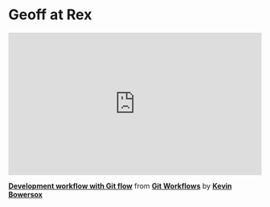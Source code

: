 <h1>Geoff at Rex</h1>

<div style="position:relative;height:0;padding-bottom:56.25%"><iframe width="640" height="360" src="https://www.linkedin.com/learning/embed/git-workflows/development-workflow-with-git-flow?autoplay=false&claim=AQHGnqXggfAQLQAAAYZ7zO-w6goKDG1PVnp2Yk9sXieD_8uSMlItoYorS0NrZNmoRP4Sa2QKXvGE5NG6ys_tIX_oBzcl8Xo8ulMKWd0q-T-lFAQZYPARo2neLKjmhsyfhOQn_K2Gg1-OcoMJnKdDZmvNQuvORsQcz-FkxfFO6UkAQOHXWkoc0asPJsebMzr6daXNlZP8fgWrHnSiHqEYlIcB_szsUy8t8W3UCSkJlBzOU6sUR-VYYcIfrEbsRptGFdDGk6wPo4JMqHt7VbMHjHb-iy3ZilylkSs9194p6EjRaOq7xWus4onTd35iJAPSchpCJK426s0fVsLZyMmhoe5VVLjgwKnABCdO_ULT52rZLjvv2mkZYXB6kV-CGF3mba_WPmCyQJkP0pVJdYU6-P45bMHRJepD8KR7A8pBgKBlZrDXElXXD1agZeMsUW_IehrNrkt-Tv7qrC8pMDMZx0bUPuu6iowvTYzRvHG3DebBz1DzcbKLDbNc9TIoIw8l4x2Ma2M5kixO73JBMml-s_OClf9cWW10WhAARXDB37bb4vLMfWKgcf_Tm678QGEnyh-JpZgyshFw-9wt2WJBsMSv3NkhTU3GKsExyHj8gOvX20D9ICoVoDZLMrRlCuv66NLZEw9ML1wTdZmOBNDi0CkYAKLN6bmXULFFRkKVN_rc3f2seeAK4i9GH_CbFkyuxM02amfdzyPn3toQF_BSSsGbRPOvx1--Kn-WELjD_KsEwvdwgg1-UpA5adMGN97IGUkdITJI5opnxl_tWUv-arLMS336ydWLASf1VT2ivFncy2ixfTQ3t0BUsYrYFt5oVGxBFIjBqHqf7o1C8hiegJHcOL01ZKKaXaOCzWw54Zo_tY6u1wj-viqcatLGZmwt7uOFkb56B9hm8KsPSvDyE5-vRIRekBOoFqLHzPUOpUuDgvWSRdnasJBmK9wZ9K17OEGIeSe45HBxzDijo-jdZArEPUPuYMag6VMiIzeqrwQz10UcDZ8uu2yuQqZR4Z5bqYeVmeYhgT87uDten6WuuDJ-mW8_tuI9L2Js5PpCFEKPa3VuyczJ5iXtRrFLXz_4Uv3zgwNkhVg_kEkbsbYe3hQYOx9qqYWG0xDhWEHAKNXnQ0JJvRnMjEwunbelZrNy-30V8Qzx2mVqRXwHqYs1H9kKv3fS4JTRYA&lipi=urn%3Ali%3Apage%3Ad_learning_content%3BdplmBYOTQzK0r6wULn%2BSiQ%3D%3D&licu" mozallowfullscreen="true" webkitallowfullscreen="true" allowfullscreen="true" frameborder="0" style="position:absolute;width:100%;height:100%;left:0"></iframe></div><p><strong><a href="https://www.linkedin.com/learning/git-workflows/development-workflow-with-git-flow?trk=embed_lil">Development workflow with Git flow</a></strong> from <strong><a href="https://www.linkedin.com/learning/git-workflows?trk=embed_lil">Git Workflows</a></strong> by <strong><a href="https://www.linkedin.com/learning/instructors/kevin-bowersox?trk=embed_lil">Kevin Bowersox</a></strong></p>

